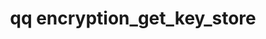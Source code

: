 ---
category: encryption
command: encryption_get_key_store
keywords: qq, qq_cli, encryption_get_key_store
optional_options: []
permalink: /qq-cli-command-guide/encryption/encryption_get_key_store.html
positional_options: []
sidebar: qq_cli_command_reference_sidebar
summary: This section explains how to use the <code>qq encryption_get_key_store</code>
  command.
synopsis: Get the active at-rest encryption configuration.
title: qq encryption_get_key_store
usage: qq encryption_get_key_store [-h]

---